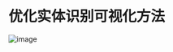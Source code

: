
# 优化实体识别可视化方法

![image](https://user-images.githubusercontent.com/36963108/175542409-e0b32ed5-1846-48c2-9182-bced6514c2ea.png)
